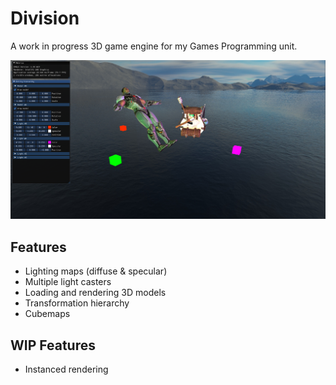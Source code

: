 # Division
A work in progress 3D game engine for my Games Programming unit.

![Demo image](Screenshots/Preview.png)

## Features
- Lighting maps (diffuse & specular)
- Multiple light casters
- Loading and rendering 3D models
- Transformation hierarchy
- Cubemaps

## WIP Features
- Instanced rendering
